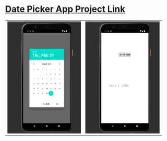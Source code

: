 # [Date Picker App Project Link](https://github.com/ArunPrasanth-V/DatePicker)

<table>
  <tr>
    <th><img src="https://github.com/ArunPrasanth-V/Huawei-Assignments/blob/main/Day%205/src/date%20setup%201.png" </img>
    <th><img src="https://github.com/ArunPrasanth-V/Huawei-Assignments/blob/main/Day%205/src/date%20setup%202.png"</img>
   </tr>
</table>
